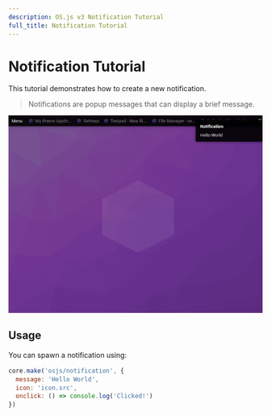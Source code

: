 ```yaml
---
description: OS.js v3 Notification Tutorial
full_title: Notification Tutorial
---
```


# Notification Tutorial

This tutorial demonstrates how to create a new notification.

> Notifications are popup messages that can display a brief message.

![Example](example.png)

## Usage

You can spawn a notification using:

```javascript
core.make('osjs/notification', {
  message: 'Hello World',
  icon: 'icon.src',
  onclick: () => console.log('Clicked!')
})
```
